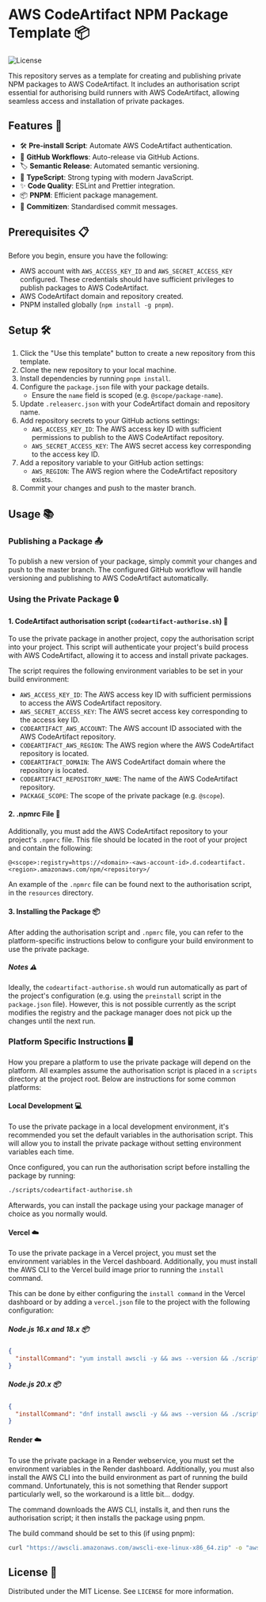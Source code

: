 # AWS CodeArtifact NPM Package Template 📦

![License](https://img.shields.io/badge/license-MIT-green)

This repository serves as a template for creating and publishing private NPM packages to AWS CodeArtifact. It includes an
authorisation script essential for authorising build runners with AWS CodeArtifact, allowing seamless access and 
installation of private packages.

## Features 🌟

- 🛠 ️**Pre-install Script**: Automate AWS CodeArtifact authentication.
- 🔄 **GitHub Workflows**: Auto-release via GitHub Actions.
- 🏷️ **Semantic Release**: Automated semantic versioning.
- 📜 **TypeScript**: Strong typing with modern JavaScript.
- ✨ **Code Quality**: ESLint and Prettier integration.
- 📦 **PNPM**: Efficient package management.
- 📝 **Commitizen**: Standardised commit messages.

## Prerequisites 📋

Before you begin, ensure you have the following:
- AWS account with `AWS_ACCESS_KEY_ID` and `AWS_SECRET_ACCESS_KEY` configured. These credentials should have sufficient 
privileges to publish packages to AWS CodeArtifact.
- AWS CodeArtifact domain and repository created.
- PNPM installed globally (`npm install -g pnpm`).

## Setup 🛠️

1. Click the "Use this template" button to create a new repository from this template.
2. Clone the new repository to your local machine.
3. Install dependencies by running `pnpm install`.
4. Configure the `package.json` file with your package details.
   - Ensure the `name` field is scoped (e.g. `@scope/package-name`).
5. Update `.releaserc.json` with your CodeArtifact domain and repository name.
6. Add repository secrets to your GitHub actions settings:
   - `AWS_ACCESS_KEY_ID`: The AWS access key ID with sufficient permissions to publish to the AWS CodeArtifact repository.
   - `AWS_SECRET_ACCESS_KEY`: The AWS secret access key corresponding to the access key ID.
7. Add a repository variable to your GitHub action settings:
   - `AWS_REGION`: The AWS region where the CodeArtifact repository exists.
7. Commit your changes and push to the master branch.

## Usage 📚

### Publishing a Package 📤

To publish a new version of your package, simply commit your changes and push to the master branch. The configured GitHub 
workflow will handle versioning and publishing to AWS CodeArtifact automatically.

### Using the Private Package 🔒

#### 1. CodeArtifact authorisation script (`codeartifact-authorise.sh`) 📄
To use the private package in another project, copy the authorisation script into your project. This script will 
authenticate your project's build process with AWS CodeArtifact, allowing it to access and install private packages.

The script requires the following environment variables to be set in your build environment:
- `AWS_ACCESS_KEY_ID`: The AWS access key ID with sufficient permissions to access the AWS CodeArtifact repository.
- `AWS_SECRET_ACCESS_KEY`: The AWS secret access key corresponding to the access key ID.
- `CODEARTIFACT_AWS_ACCOUNT`: The AWS account ID associated with the AWS CodeArtifact repository.
- `CODEARTIFACT_AWS_REGION`: The AWS region where the AWS CodeArtifact repository is located.
- `CODEARTIFACT_DOMAIN`: The AWS CodeArtifact domain where the repository is located.
- `CODEARTIFACT_REPOSITORY_NAME`: The name of the AWS CodeArtifact repository.
- `PACKAGE_SCOPE`: The scope of the private package (e.g. `@scope`).

#### 2. .npmrc File 📑
Additionally, you must add the AWS CodeArtifact repository to your project's `.npmrc` file. This file should be located 
in the root of your project and contain the following:

```
@<scope>:registry=https://<domain>-<aws-account-id>.d.codeartifact.<region>.amazonaws.com/npm/<repository>/
```

An example of the `.npmrc` file can be found next to the authorisation script, in the `resources` directory.

#### 3. Installing the Package 📦
After adding the authorisation script and `.npmrc` file, you can refer to the platform-specific instructions below to
configure your build environment to use the private package.

##### Notes ⚠️
Ideally, the `codeartifact-authorise.sh` would run automatically as part of the project's configuration (e.g. using the
`preinstall` script in the `package.json` file). However, this is not possible currently as the script modifies the
registry and the package manager does not pick up the changes until the next run.

### Platform Specific Instructions 🖥️
How you prepare a platform to use the private package will depend on the platform. All examples assume the authorisation
script is placed in a `scripts` directory at the project root. Below are instructions for some common platforms:

#### Local Development 💻
To use the private package in a local development environment, it's recommended you set the default variables in the
authorisation script. This will allow you to install the private package without setting environment variables each time.

Once configured, you can run the authorisation script before installing the package by running:
```bash
./scripts/codeartifact-authorise.sh
```

Afterwards, you can install the package using your package manager of choice as you normally would.

#### Vercel ☁️
To use the private package in a Vercel project, you must set the environment variables in the Vercel dashboard.
Additionally, you must install the AWS CLI to the Vercel build image prior to running the `install` command.

This can be done by either configuring the `install command` in the Vercel dashboard or by adding a `vercel.json` file to 
the project with the following configuration:

##### Node.js 16.x and 18.x 📦
```json
{
  "installCommand": "yum install awscli -y && aws --version && ./scripts/codeartifact-authorise.sh && npm install"
}
```

##### Node.js 20.x 📦
```json
{
  "installCommand": "dnf install awscli -y && aws --version && ./scripts/codeartifact-authorise.sh && npm install"
}
```

#### Render ☁️
To use the private package in a Render webservice, you must set the environment variables in the Render dashboard.
Additionally, you must also install the AWS CLI into the build environment as part of running the build command. Unfortunately,
this is not something that Render support particularly well, so the workaround is a little bit... dodgy.

The command downloads the AWS CLI, installs it, and then runs the authorisation script; it then installs the package using pnpm.

The build command should be set to this (if using pnpm):
```bash
curl "https://awscli.amazonaws.com/awscli-exe-linux-x86_64.zip" -o "awscliv2.zip" && unzip awscliv2.zip && ./aws/install -i ~/aws-cli -b ~/bin && export PATH=$PATH:~/bin && aws --version && ./scripts/codeartifact-authorise.sh && pnpm install --frozen-lockfile; pnpm run build
```

## License 📄

Distributed under the MIT License. See `LICENSE` for more information.
